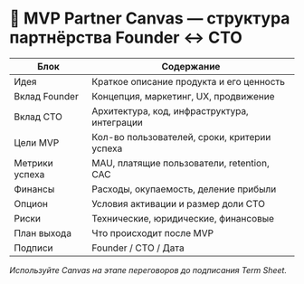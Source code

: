 # 🧠 MVP Partner Canvas — структура партнёрства Founder ↔ CTO

| Блок | Содержание |
|------|-------------|
| Идея | Краткое описание продукта и его ценность |
| Вклад Founder | Концепция, маркетинг, UX, продвижение |
| Вклад CTO | Архитектура, код, инфраструктура, интеграции |
| Цели MVP | Кол-во пользователей, сроки, критерии успеха |
| Метрики успеха | MAU, платящие пользователи, retention, CAC |
| Финансы | Расходы, окупаемость, деление прибыли |
| Опцион | Условия активации и размер доли CTO |
| Риски | Технические, юридические, финансовые |
| План выхода | Что происходит после MVP |
| Подписи | Founder / CTO / Дата |

_Используйте Canvas на этапе переговоров до подписания Term Sheet._
